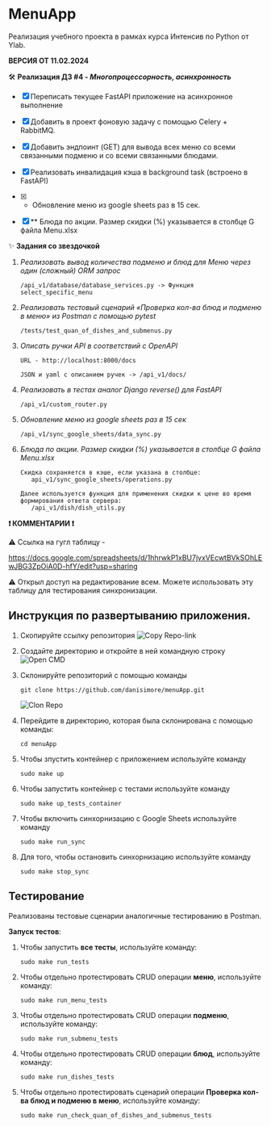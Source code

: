# MenuApp
Реализация учебного проекта в рамках курса Интенсив по Python от Ylab.

**ВЕРСИЯ ОТ 11.02.2024**

🛠 **Реализация ДЗ #4 - *Многопроцессорность, асинхронность***
- [x] Переписать текущее FastAPI приложение на асинхронное выполнение
- [x] Добавить в проект фоновую задачу с помощью Celery + RabbitMQ.
- [x] Добавить эндпоинт (GET) для вывода всех меню со всеми связанными подменю и со всеми связанными блюдами.
- [x] Реализовать инвалидация кэша в background task (встроено в FastAPI)
- [x] * Обновление меню из google sheets раз в 15 сек.
- [x] ** Блюда по акции. Размер скидки (%) указывается в столбце G файла Menu.xlsx


✨ **Задания со звездочкой**
   1. *Реализовать вывод количества подменю и блюд для Меню через один (сложный) ORM запрос*
      ```
      /api_v1/database/database_services.py -> Функция select_specific_menu
      ```
   2. *Реализовать тестовый сценарий «Проверка кол-ва блюд и подменю в меню» из Postman с помощью pytest*
      ```
      /tests/test_quan_of_dishes_and_submenus.py
      ```
   3. *Описать ручки API в соответствий c OpenAPI*
      ```
      URL - http://localhost:8000/docs

      JSON и yaml c описанием ручек -> /api_v1/docs/
      ```
   4. *Реализовать в тестах аналог Django reverse() для FastAPI*
      ```
      /api_v1/custom_router.py
      ```
   5. *Обновление меню из google sheets раз в 15 сек*
      ```
      /api_v1/sync_google_sheets/data_sync.py
      ```
   6. *Блюда по акции. Размер скидки (%) указывается в столбце G файла Menu.xlsx*
      ```
      Скидка сохраняется в кэше, если указана в столбце:
         api_v1/sync_google_sheets/operations.py

      Далее используется функция для применения скидки к цене во время формирования ответа сервера:
         /api_v1/dish/dish_utils.py
      ```
**❗️ КОММЕНТАРИИ ❗️**

⚠️ Ссылка на гугл таблицу -

https://docs.google.com/spreadsheets/d/1hhrwkP1xBU7jvxVEcwtBVkSOhLEwJBG3ZpOiA0D-hfY/edit?usp=sharing

⚠️ Открыл доступ на редактирование всем. Можете использовать эту таблицу для тестирования синхронизации.

## Инструкция по развертыванию приложения.
1. Скопируйте ссылку репозитория ![Copy Repo-link](https://i.imgur.com/p8WPXpm.png)
2. Создайте директорию и откройте в ней командную строку ![Open CMD](https://i.imgur.com/DQay8e8.png)
3. Склонируйте репозиторий с помощью команды
   ```
   git clone https://github.com/danisimore/menuApp.git
   ```
    ![Clon Repo](https://i.imgur.com/FkDS1pr.png)
4. Перейдите в директорию, которая была склонирована c помощью команды:
   ```
   cd menuApp
   ```

5. Чтобы зпустить контейнер с приложением используйте команду
    ```
    sudo make up
    ```
6. Чтобы запустить контейнер с тестами используйте команду
   ```
   sudo make up_tests_container
   ```
7. Чтобы включить синхорнизацию с Google Sheets используйте команду
   ```
   sudo make run_sync
   ```
8. Для того, чтобы остановить синхорнизацию используйте команду
   ```
   sudo make stop_sync
   ```

## Тестирование
Реализованы тестовые сценарии аналогичные тестированию в Postman.

**Запуск тестов**:
1. Чтобы запустить **все тесты**, используйте команду:
   ```
   sudo make run_tests
   ```
2. Чтобы отдельно протестировать CRUD операции **меню**, используйте команду:
   ```
   sudo make run_menu_tests
   ```
3. Чтобы отдельно протестировать CRUD операции **подменю**, используйте команду:
   ```
   sudo make run_submenu_tests
   ```
4. Чтобы отдельно протестировать CRUD операции **блюд**, используйте команду:
   ```
   sudo make run_dishes_tests
   ```
5. Чтобы отдельно протестировать сценарий операции **Проверка кол-ва блюд и подменю в меню**, используйте команду:
   ```
   sudo make run_check_quan_of_dishes_and_submenus_tests
   ```
